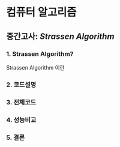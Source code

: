 # 컴퓨터 알고리즘

## 중간고사: *Strassen Algorithm*

### 1. Strassen Algorithm?
Strassen Algorithm 이란 

### 2. 코드설명

### 3. 전체코드

### 4. 성능비교

### 5. 결론
